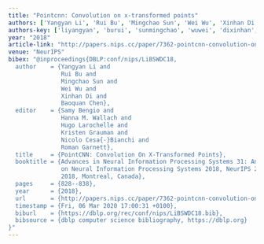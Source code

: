 ```yaml
---
title: "Pointcnn: Convolution on x-transformed points"
authors: ['Yangyan Li', 'Rui Bu', 'Mingchao Sun', 'Wei Wu', 'Xinhan Di', 'Baoquan Chen']
authors-key: ['liyangyan', 'burui', 'sunmingchao', 'wuwei', 'dixinhan', 'chenbaoquan']
year: "2018"
article-link: "http://papers.nips.cc/paper/7362-pointcnn-convolution-on-x-transformed-points"
venue: "NeurIPS"
bibex: "@inproceedings{DBLP:conf/nips/LiBSWDC18,
  author    = {Yangyan Li and
               Rui Bu and
               Mingchao Sun and
               Wei Wu and
               Xinhan Di and
               Baoquan Chen},
  editor    = {Samy Bengio and
               Hanna M. Wallach and
               Hugo Larochelle and
               Kristen Grauman and
               Nicolo Cesa{-}Bianchi and
               Roman Garnett},
  title     = {PointCNN: Convolution On X-Transformed Points},
  booktitle = {Advances in Neural Information Processing Systems 31: Annual Conference
               on Neural Information Processing Systems 2018, NeurIPS 2018, 3-8 December
               2018, Montreal, Canada},
  pages     = {828--838},
  year      = {2018},
  url       = {http://papers.nips.cc/paper/7362-pointcnn-convolution-on-x-transformed-points},
  timestamp = {Fri, 06 Mar 2020 17:00:31 +0100},
  biburl    = {https://dblp.org/rec/conf/nips/LiBSWDC18.bib},
  bibsource = {dblp computer science bibliography, https://dblp.org}
}"
---
```

